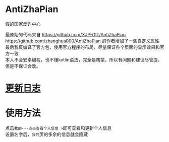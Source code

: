 # AntiZhaPian
假的国家反诈中心  

最原始的代码来自 https://github.com/XJP-GIT/AntiZhaPian  
https://github.com/zhanghua000/AntiZhaPian 的作者增加了一些自定义属性  
最后我反编译了官方包，使用官方程序的布局，尽量保证各个页面的显示效果和官方一致  
本人不会安卓编程，也不懂kotlin语法，完全是瞎蒙，所以有问题和建议尽管提，但是不保证会改。  

# [更新日志](https://github.com/newhying/AntiZhaPian/blob/main/CHANGELOG.md)  

# 使用方法  
点击```我的---点击查看个人信息 >```即可查看和更新个人信息  
设置名字后，```我的```页的多余的信息就会隐藏  